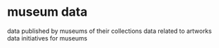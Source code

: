 museum data
===========

data published by museums of their collections
data related to artworks
data initiatives for museums
